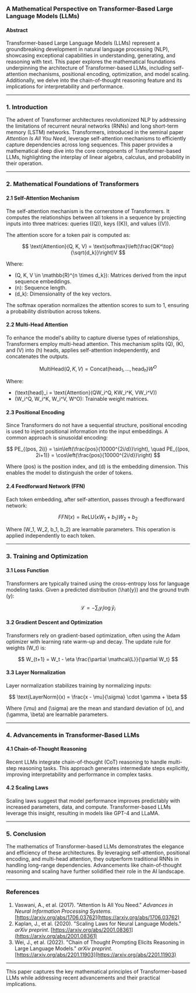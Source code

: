 ### A Mathematical Perspective on Transformer-Based Large Language Models (LLMs)

#### Abstract
Transformer-based Large Language Models (LLMs) represent a groundbreaking development in natural language processing (NLP), showcasing exceptional capabilities in understanding, generating, and reasoning with text. This paper explores the mathematical foundations underpinning the architecture of Transformer-based LLMs, including self-attention mechanisms, positional encoding, optimization, and model scaling. Additionally, we delve into the chain-of-thought reasoning feature and its implications for interpretability and performance.

---

### 1. Introduction
The advent of Transformer architectures revolutionized NLP by addressing the limitations of recurrent neural networks (RNNs) and long short-term memory (LSTM) networks. Transformers, introduced in the seminal paper *Attention Is All You Need*, leverage self-attention mechanisms to efficiently capture dependencies across long sequences. This paper provides a mathematical deep dive into the core components of Transformer-based LLMs, highlighting the interplay of linear algebra, calculus, and probability in their operation.

---

### 2. Mathematical Foundations of Transformers

#### 2.1 Self-Attention Mechanism
The self-attention mechanism is the cornerstone of Transformers. It computes the relationships between all tokens in a sequence by projecting inputs into three matrices: queries (\(Q\)), keys (\(K\)), and values (\(V\)).

The attention score for a token pair is computed as:

$$
\text{Attention}(Q, K, V) = \text{softmax}\left(\frac{QK^\top}{\sqrt{d_k}}\right)V
$$

Where:
- \(Q, K, V \in \mathbb{R}^{n \times d_k}\): Matrices derived from the input sequence embeddings.
- \(n\): Sequence length.
- \(d_k\): Dimensionality of the key vectors.

The softmax operation normalizes the attention scores to sum to 1, ensuring a probability distribution across tokens.

#### 2.2 Multi-Head Attention
To enhance the model's ability to capture diverse types of relationships, Transformers employ multi-head attention. This mechanism splits \(Q\), \(K\), and \(V\) into \(h\) heads, applies self-attention independently, and concatenates the outputs.

$$
\text{MultiHead}(Q, K, V) = \text{Concat}(\text{head}_1, \ldots, \text{head}_h)W^O
$$

Where:
- \(\text{head}_i = \text{Attention}(QW_i^Q, KW_i^K, VW_i^V)\)
- \(W_i^Q, W_i^K, W_i^V, W^O\): Trainable weight matrices.

#### 2.3 Positional Encoding
Since Transformers do not have a sequential structure, positional encoding is used to inject positional information into the input embeddings. A common approach is sinusoidal encoding:

$$
PE_{(pos, 2i)} = \sin\left(\frac{pos}{10000^{2i/d}}\right), \quad PE_{(pos, 2i+1)} = \cos\left(\frac{pos}{10000^{2i/d}}\right)
$$

Where \(pos\) is the position index, and \(d\) is the embedding dimension. This enables the model to distinguish the order of tokens.

#### 2.4 Feedforward Network (FFN)
Each token embedding, after self-attention, passes through a feedforward network:

$$
FFN(x) = \text{ReLU}(xW_1 + b_1)W_2 + b_2
$$

Where \(W_1, W_2, b_1, b_2\) are learnable parameters. This operation is applied independently to each token.

---

### 3. Training and Optimization

#### 3.1 Loss Function
Transformers are typically trained using the cross-entropy loss for language modeling tasks. Given a predicted distribution \(\hat{y}\) and the ground truth \(y\):

$$
\mathcal{L} = -\sum_{i} y_i \log \hat{y}_i
$$

#### 3.2 Gradient Descent and Optimization
Transformers rely on gradient-based optimization, often using the Adam optimizer with learning rate warm-up and decay. The update rule for weights \(W_t\) is:

$$
W_{t+1} = W_t - \eta \frac{\partial \mathcal{L}}{\partial W_t}
$$

#### 3.3 Layer Normalization
Layer normalization stabilizes training by normalizing inputs:

$$
\text{LayerNorm}(x) = \frac{x - \mu}{\sigma} \cdot \gamma + \beta
$$

Where \(\mu\) and \(\sigma\) are the mean and standard deviation of \(x\), and \(\gamma, \beta\) are learnable parameters.

---

### 4. Advancements in Transformer-Based LLMs

#### 4.1 Chain-of-Thought Reasoning
Recent LLMs integrate chain-of-thought (CoT) reasoning to handle multi-step reasoning tasks. This approach generates intermediate steps explicitly, improving interpretability and performance in complex tasks.

#### 4.2 Scaling Laws
Scaling laws suggest that model performance improves predictably with increased parameters, data, and compute. Transformer-based LLMs leverage this insight, resulting in models like GPT-4 and LLaMA.

---

### 5. Conclusion
The mathematics of Transformer-based LLMs demonstrates the elegance and efficiency of these architectures. By leveraging self-attention, positional encoding, and multi-head attention, they outperform traditional RNNs in handling long-range dependencies. Advancements like chain-of-thought reasoning and scaling have further solidified their role in the AI landscape.

---

### References
1. Vaswani, A., et al. (2017). "Attention Is All You Need." *Advances in Neural Information Processing Systems*. [https://arxiv.org/abs/1706.03762](https://arxiv.org/abs/1706.03762)
2. Kaplan, J., et al. (2020). "Scaling Laws for Neural Language Models." *arXiv preprint*. [https://arxiv.org/abs/2001.08361](https://arxiv.org/abs/2001.08361)
3. Wei, J., et al. (2022). "Chain of Thought Prompting Elicits Reasoning in Large Language Models." *arXiv preprint*. [https://arxiv.org/abs/2201.11903](https://arxiv.org/abs/2201.11903)

--- 

This paper captures the key mathematical principles of Transformer-based LLMs while addressing recent advancements and their practical implications.